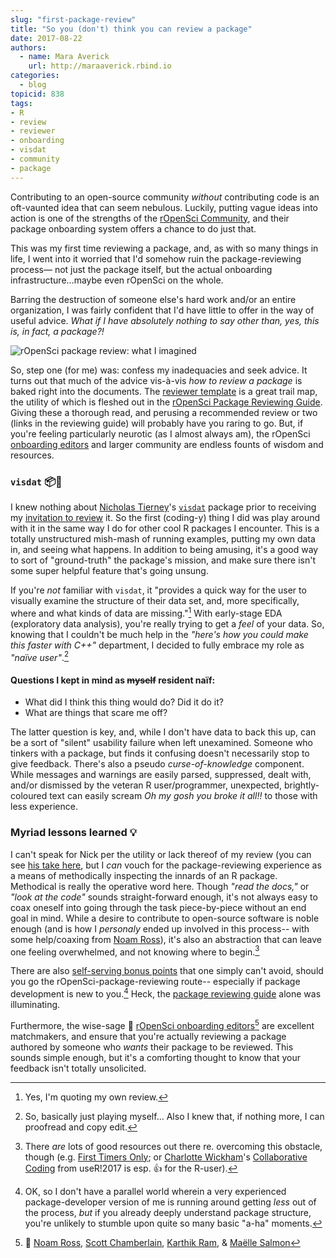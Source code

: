 ```yaml
---
slug: "first-package-review"
title: "So you (don't) think you can review a package"
date: 2017-08-22
authors:
  - name: Mara Averick
    url: http://maraaverick.rbind.io
categories:
  - blog
topicid: 838
tags:
- R
- review
- reviewer
- onboarding
- visdat
- community
- package
---
```


Contributing to an open-source community _without_ contributing code is an oft-vaunted idea that can seem nebulous. Luckily, putting vague ideas into action is one of the strengths of the [rOpenSci Community](https://ropensci.org/community/), and their package onboarding system offers a chance to do just that.

This was my first time reviewing a package, and, as with so many things in life, I went into it worried that I'd somehow ruin the package-reviewing process— not just the package itself, but the actual onboarding infrastructure...maybe even rOpenSci on the whole.

Barring the destruction of someone else's hard work and/or an entire organization, I was fairly confident that I'd have little to offer in the way of useful advice. _What if I have absolutely nothing to say other than, yes, this is, in fact, a package?!_

![rOpenSci package review: what I imagined](http://i.imgur.com/np59m8Z.png)

So, step one (for me) was: confess my inadequacies and seek advice. It turns out that much of the advice vis-à-vis _how to review a package_ is baked right into the documents. The [reviewer template](https://github.com/ropensci/onboarding/blob/master/reviewer_template.md) is a great trail map, the utility of which is fleshed out in the [rOpenSci Package Reviewing Guide](https://github.com/ropensci/onboarding/blob/master/reviewing_guide.md). Giving these a thorough read, and perusing a recommended review or two (links in the reviewing guide) will probably have you raring to go. But, if you're feeling particularly neurotic (as I almost always am), the rOpenSci [onboarding editors](https://github.com/ropensci/onboarding#-editors-and-reviewers) and larger community are endless founts of wisdom and resources.

### `visdat` 📦👀

I knew nothing about [Nicholas Tierney](https://github.com/njtierney)'s [`visdat`](http://visdat.njtierney.com/) package prior to receiving my [invitation to review](https://github.com/ropensci/onboarding/issues/87#issuecomment-270428584) it. So the first (coding-y) thing I did was play around with it in the same way I do for other cool R packages I encounter. This is a totally unstructured mish-mash of running examples, putting my own data in, and seeing what happens. In addition to being amusing, it's a good way to sort of "ground-truth" the package's mission, and make sure there isn't some super helpful feature that's going unsung.

If you're _not_ familiar with `visdat`, it "provides a quick way for the user to visually examine the structure of their data set, and, more specifically, where and what kinds of data are missing."[^1] With early-stage EDA (exploratory data analysis), you're really trying to get a _feel_ of your data. So, knowing that I couldn't be much help in the _"here's how you could make this faster with C++"_ department, I decided to fully embrace my role as _"naïve user"_.[^2]

#### Questions I kept in mind as <del>myself</del>  resident naïf:

* What did I think this thing would do? Did it do it?
* What are things that scare me off?

The latter question is key, and, while I don't have data to back this up, can be a sort of "silent" usability failure when left unexamined. Someone who tinkers with a package, but finds it confusing doesn't necessarily stop to give feedback. There's also a pseudo _curse-of-knowledge_ component. While messages and warnings are easily parsed, suppressed, dealt with, and/or dismissed by the veteran R user/programmer, unexpected, brightly-coloured text can easily scream _Oh my gosh you broke it all!!_ to those with less experience.

### Myriad lessons learned 💡

I can't speak for Nick per the utility or lack thereof of my review (you can see [his take here](https://ropensci.org/blog/blog/2017/08/22/visdat), but I _can_ vouch for the package-reviewing experience as a means of methodically inspecting the innards of an R package. Methodical is really the operative word here. Though _"read the docs,"_ or _"look at the code"_ sounds straight-forward enough, it's not always easy to coax oneself into going through the task piece-by-piece without an end goal in mind. While a desire to contribute to open-source software is noble enough (and is how I _personaly_ ended up involved in this process-- with some help/coaxing from [Noam Ross](https://twitter.com/noamross)), it's also an abstraction that can leave one feeling overwhelmed, and not knowing where to begin.[^3]

There are also [self-serving bonus points](https://github.com/ropensci/onboarding#why-review-packages-for-ropensci) that one simply can't avoid, should you go the rOpenSci-package-reviewing route-- especially if package development is new to you.[^4] Heck, the [package reviewing guide](https://github.com/ropensci/onboarding/blob/master/reviewing_guide.md) alone was illuminating.

Furthermore, the wise-sage 🦉 [rOpenSci onboarding editors](https://github.com/ropensci/onboarding#associate-editors)[^5] are excellent matchmakers, and ensure that you're actually reviewing a package authored by someone who _wants_ their package to be reviewed. This sounds simple enough, but it's a comforting thought to know that your feedback isn't totally unsolicited.

[^1]: Yes, I'm quoting my own review.

[^2]: So, basically just playing myself... Also I knew that, if nothing more, I can proofread and copy edit.

[^3]: There _are_ lots of good resources out there re. overcoming this obstacle, though (e.g. [First Timers Only](http://www.firsttimersonly.com/); or [Charlotte Wickham](https://twitter.com/cvwickham)'s [Collaborative Coding](http://cwick.co.nz/talks/collab-code-user17/#/) from useR!2017 is esp. 👍 for the R-user).

[^4]: OK, so I don't have a parallel world wherein a very experienced package-developer version of me is running around getting _less_ out of the process, _but_ if you already deeply understand package structure, you're unlikely to stumble upon quite so many basic "a-ha" moments.

[^5]: 👋 [Noam Ross](https://github.com/noamross), [Scott Chamberlain](https://github.com/sckott), [Karthik Ram](https://github.com/karthik), & [Maëlle Salmon](https://github.com/maelle)
